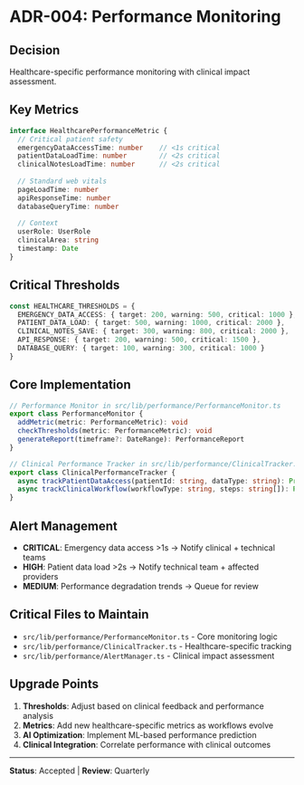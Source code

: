 # ADR-004: Performance Monitoring

## Decision
Healthcare-specific performance monitoring with clinical impact assessment.

## Key Metrics
```typescript
interface HealthcarePerformanceMetric {
  // Critical patient safety
  emergencyDataAccessTime: number    // <1s critical
  patientDataLoadTime: number        // <2s critical
  clinicalNotesLoadTime: number      // <2s critical
  
  // Standard web vitals
  pageLoadTime: number
  apiResponseTime: number
  databaseQueryTime: number
  
  // Context
  userRole: UserRole
  clinicalArea: string
  timestamp: Date
}
```

## Critical Thresholds
```typescript
const HEALTHCARE_THRESHOLDS = {
  EMERGENCY_DATA_ACCESS: { target: 200, warning: 500, critical: 1000 },
  PATIENT_DATA_LOAD: { target: 500, warning: 1000, critical: 2000 },
  CLINICAL_NOTES_SAVE: { target: 300, warning: 800, critical: 2000 },
  API_RESPONSE: { target: 200, warning: 500, critical: 1500 },
  DATABASE_QUERY: { target: 100, warning: 300, critical: 1000 }
}
```

## Core Implementation
```typescript
// Performance Monitor in src/lib/performance/PerformanceMonitor.ts
export class PerformanceMonitor {
  addMetric(metric: PerformanceMetric): void
  checkThresholds(metric: PerformanceMetric): void
  generateReport(timeframe?: DateRange): PerformanceReport
}

// Clinical Performance Tracker in src/lib/performance/ClinicalTracker.ts
export class ClinicalPerformanceTracker {
  async trackPatientDataAccess(patientId: string, dataType: string): Promise<void>
  async trackClinicalWorkflow(workflowType: string, steps: string[]): Promise<WorkflowResult>
}
```

## Alert Management
- **CRITICAL**: Emergency data access >1s → Notify clinical + technical teams
- **HIGH**: Patient data load >2s → Notify technical team + affected providers
- **MEDIUM**: Performance degradation trends → Queue for review

## Critical Files to Maintain
- `src/lib/performance/PerformanceMonitor.ts` - Core monitoring logic
- `src/lib/performance/ClinicalTracker.ts` - Healthcare-specific tracking
- `src/lib/performance/AlertManager.ts` - Clinical impact assessment

## Upgrade Points
1. **Thresholds**: Adjust based on clinical feedback and performance analysis
2. **Metrics**: Add new healthcare-specific metrics as workflows evolve
3. **AI Optimization**: Implement ML-based performance prediction
4. **Clinical Integration**: Correlate performance with clinical outcomes

---
**Status**: Accepted | **Review**: Quarterly